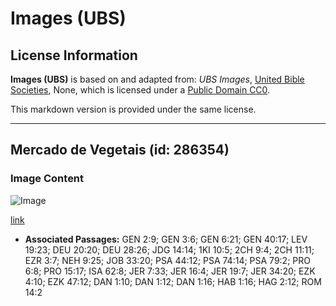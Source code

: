 # Images (UBS)

## License Information

**Images (UBS)** is based on and adapted from: _UBS Images_, [United Bible Societies](https://unitedbiblesocieties.org/), None, which is licensed under a [Public Domain CC0](https://creativecommons.org/public-domain/cc0/).

This markdown version is provided under the same license.



--------------------------------

## Mercado de Vegetais (id: 286354)

### Image Content

![Image](https://cdn.aquifer.bible/aquifer-content/resources/Media/WEB-0883_vegetable_market.jpg)

[link](https://cdn.aquifer.bible/aquifer-content/resources/Media/WEB-0883_vegetable_market.jpg)

* **Associated Passages:** GEN 2:9; GEN 3:6; GEN 6:21; GEN 40:17; LEV 19:23; DEU 20:20; DEU 28:26; JDG 14:14; 1KI 10:5; 2CH 9:4; 2CH 11:11; EZR 3:7; NEH 9:25; JOB 33:20; PSA 44:12; PSA 74:14; PSA 79:2; PRO 6:8; PRO 15:17; ISA 62:8; JER 7:33; JER 16:4; JER 19:7; JER 34:20; EZK 4:10; EZK 47:12; DAN 1:10; DAN 1:12; DAN 1:16; HAB 1:16; HAG 2:12; ROM 14:2


